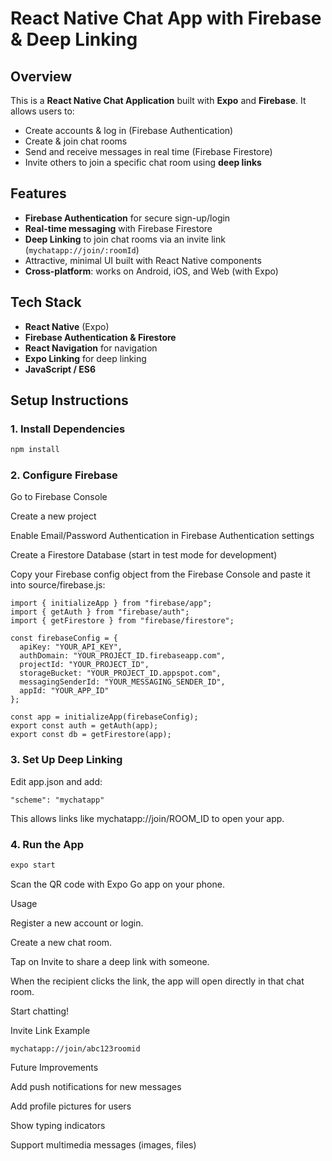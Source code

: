 # React Native Chat App with Firebase & Deep Linking

## Overview
This is a **React Native Chat Application** built with **Expo** and **Firebase**. It allows users to:
- Create accounts & log in (Firebase Authentication)
- Create & join chat rooms
- Send and receive messages in real time (Firebase Firestore)
- Invite others to join a specific chat room using **deep links**

## Features
- **Firebase Authentication** for secure sign-up/login
- **Real-time messaging** with Firebase Firestore
- **Deep Linking** to join chat rooms via an invite link (`mychatapp://join/:roomId`)
- Attractive, minimal UI built with React Native components
- **Cross-platform**: works on Android, iOS, and Web (with Expo)

## Tech Stack
- **React Native** (Expo)
- **Firebase Authentication & Firestore**
- **React Navigation** for navigation
- **Expo Linking** for deep linking
- **JavaScript / ES6**

## Setup Instructions

### 1. Install Dependencies
```bash
npm install
```

### 2. Configure Firebase

Go to Firebase Console

Create a new project

Enable Email/Password Authentication in Firebase Authentication settings

Create a Firestore Database (start in test mode for development)

Copy your Firebase config object from the Firebase Console and paste it into source/firebase.js:

```// source/firebase.js
import { initializeApp } from "firebase/app";
import { getAuth } from "firebase/auth";
import { getFirestore } from "firebase/firestore";

const firebaseConfig = {
  apiKey: "YOUR_API_KEY",
  authDomain: "YOUR_PROJECT_ID.firebaseapp.com",
  projectId: "YOUR_PROJECT_ID",
  storageBucket: "YOUR_PROJECT_ID.appspot.com",
  messagingSenderId: "YOUR_MESSAGING_SENDER_ID",
  appId: "YOUR_APP_ID"
};

const app = initializeApp(firebaseConfig);
export const auth = getAuth(app);
export const db = getFirestore(app);
```

### 3. Set Up Deep Linking

Edit app.json and add:

```
"scheme": "mychatapp"
```

This allows links like mychatapp://join/ROOM_ID to open your app.

### 4. Run the App

```bash
expo start
```

Scan the QR code with Expo Go app on your phone.

Usage

Register a new account or login.

Create a new chat room.

Tap on Invite to share a deep link with someone.

When the recipient clicks the link, the app will open directly in that chat room.

Start chatting!

Invite Link Example
```
mychatapp://join/abc123roomid
```

Future Improvements

Add push notifications for new messages

Add profile pictures for users

Show typing indicators

Support multimedia messages (images, files)
